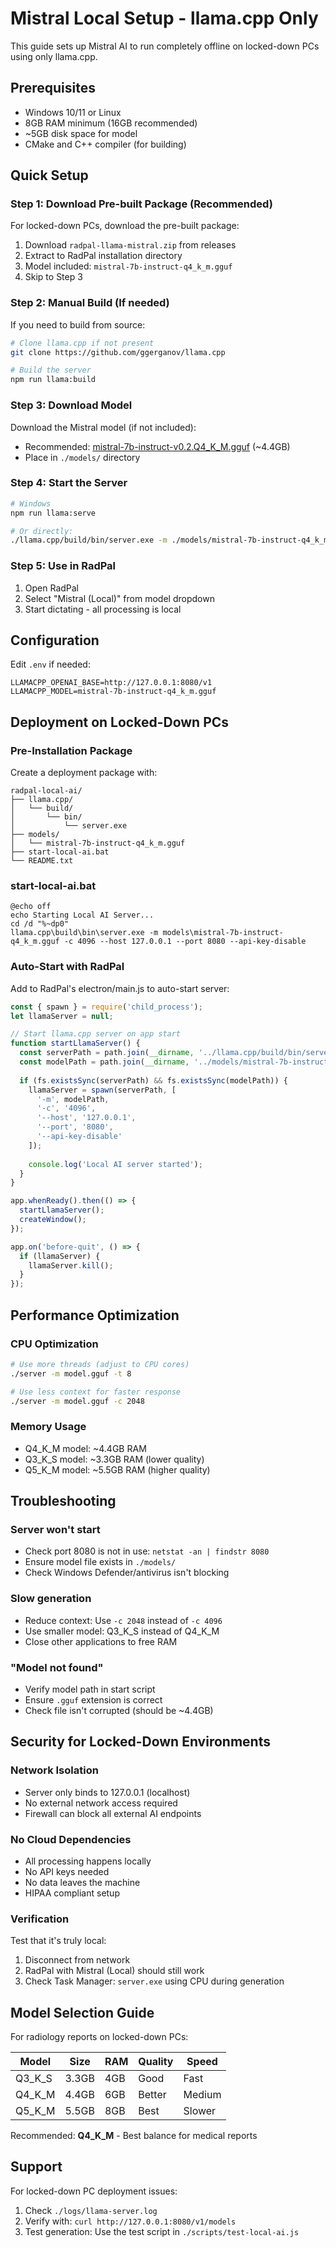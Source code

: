 # Mistral Local Setup - llama.cpp Only

This guide sets up Mistral AI to run completely offline on locked-down PCs using only llama.cpp.

## Prerequisites

- Windows 10/11 or Linux
- 8GB RAM minimum (16GB recommended)
- ~5GB disk space for model
- CMake and C++ compiler (for building)

## Quick Setup

### Step 1: Download Pre-built Package (Recommended)

For locked-down PCs, download the pre-built package:
1. Download `radpal-llama-mistral.zip` from releases
2. Extract to RadPal installation directory
3. Model included: `mistral-7b-instruct-q4_k_m.gguf`
4. Skip to Step 3

### Step 2: Manual Build (If needed)

If you need to build from source:

```bash
# Clone llama.cpp if not present
git clone https://github.com/ggerganov/llama.cpp

# Build the server
npm run llama:build
```

### Step 3: Download Model

Download the Mistral model (if not included):
- Recommended: [mistral-7b-instruct-v0.2.Q4_K_M.gguf](https://huggingface.co/TheBloke/Mistral-7B-Instruct-v0.2-GGUF/blob/main/mistral-7b-instruct-v0.2.Q4_K_M.gguf) (~4.4GB)
- Place in `./models/` directory

### Step 4: Start the Server

```bash
# Windows
npm run llama:serve

# Or directly:
./llama.cpp/build/bin/server.exe -m ./models/mistral-7b-instruct-q4_k_m.gguf -c 4096 --host 127.0.0.1 --port 8080
```

### Step 5: Use in RadPal

1. Open RadPal
2. Select "Mistral (Local)" from model dropdown
3. Start dictating - all processing is local

## Configuration

Edit `.env` if needed:
```env
LLAMACPP_OPENAI_BASE=http://127.0.0.1:8080/v1
LLAMACPP_MODEL=mistral-7b-instruct-q4_k_m.gguf
```

## Deployment on Locked-Down PCs

### Pre-Installation Package

Create a deployment package with:
```
radpal-local-ai/
├── llama.cpp/
│   └── build/
│       └── bin/
│           └── server.exe
├── models/
│   └── mistral-7b-instruct-q4_k_m.gguf
├── start-local-ai.bat
└── README.txt
```

### start-local-ai.bat
```batch
@echo off
echo Starting Local AI Server...
cd /d "%~dp0"
llama.cpp\build\bin\server.exe -m models\mistral-7b-instruct-q4_k_m.gguf -c 4096 --host 127.0.0.1 --port 8080 --api-key-disable
```

### Auto-Start with RadPal

Add to RadPal's electron/main.js to auto-start server:
```javascript
const { spawn } = require('child_process');
let llamaServer = null;

// Start llama.cpp server on app start
function startLlamaServer() {
  const serverPath = path.join(__dirname, '../llama.cpp/build/bin/server.exe');
  const modelPath = path.join(__dirname, '../models/mistral-7b-instruct-q4_k_m.gguf');
  
  if (fs.existsSync(serverPath) && fs.existsSync(modelPath)) {
    llamaServer = spawn(serverPath, [
      '-m', modelPath,
      '-c', '4096',
      '--host', '127.0.0.1',
      '--port', '8080',
      '--api-key-disable'
    ]);
    
    console.log('Local AI server started');
  }
}

app.whenReady().then(() => {
  startLlamaServer();
  createWindow();
});

app.on('before-quit', () => {
  if (llamaServer) {
    llamaServer.kill();
  }
});
```

## Performance Optimization

### CPU Optimization
```bash
# Use more threads (adjust to CPU cores)
./server -m model.gguf -t 8

# Use less context for faster response
./server -m model.gguf -c 2048
```

### Memory Usage
- Q4_K_M model: ~4.4GB RAM
- Q3_K_S model: ~3.3GB RAM (lower quality)
- Q5_K_M model: ~5.5GB RAM (higher quality)

## Troubleshooting

### Server won't start
- Check port 8080 is not in use: `netstat -an | findstr 8080`
- Ensure model file exists in `./models/`
- Check Windows Defender/antivirus isn't blocking

### Slow generation
- Reduce context: Use `-c 2048` instead of `-c 4096`
- Use smaller model: Q3_K_S instead of Q4_K_M
- Close other applications to free RAM

### "Model not found"
- Verify model path in start script
- Ensure `.gguf` extension is correct
- Check file isn't corrupted (should be ~4.4GB)

## Security for Locked-Down Environments

### Network Isolation
- Server only binds to 127.0.0.1 (localhost)
- No external network access required
- Firewall can block all external AI endpoints

### No Cloud Dependencies
- All processing happens locally
- No API keys needed
- No data leaves the machine
- HIPAA compliant setup

### Verification
Test that it's truly local:
1. Disconnect from network
2. RadPal with Mistral (Local) should still work
3. Check Task Manager: `server.exe` using CPU during generation

## Model Selection Guide

For radiology reports on locked-down PCs:

| Model | Size | RAM | Quality | Speed |
|-------|------|-----|---------|-------|
| Q3_K_S | 3.3GB | 4GB | Good | Fast |
| Q4_K_M | 4.4GB | 6GB | Better | Medium |
| Q5_K_M | 5.5GB | 8GB | Best | Slower |

Recommended: **Q4_K_M** - Best balance for medical reports

## Support

For locked-down PC deployment issues:
1. Check `./logs/llama-server.log`
2. Verify with: `curl http://127.0.0.1:8080/v1/models`
3. Test generation: Use the test script in `./scripts/test-local-ai.js`